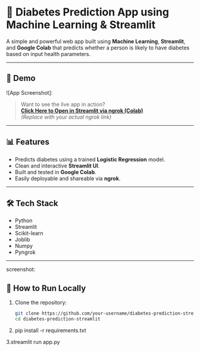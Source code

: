 # 🧠 Diabetes Prediction App using Machine Learning & Streamlit

A simple and powerful web app built using **Machine Learning**, **Streamlit**, and **Google Colab** that predicts whether a person is likely to have diabetes based on input health parameters.

---

## 🚀 Demo
![App Screenshot]:
> Want to see the live app in action?  
> **[Click Here to Open in Streamlit via ngrok (Colab)](https://your-ngrok-link-here)**  
> *(Replace with your actual ngrok link)*

---

## 📊 Features

- Predicts diabetes using a trained **Logistic Regression** model.
- Clean and interactive **Streamlit UI**.
- Built and tested in **Google Colab**.
- Easily deployable and shareable via **ngrok**.

---

## 🛠️ Tech Stack

- Python
- Streamlit
- Scikit-learn
- Joblib
- Numpy
- Pyngrok

---
screenshot:
## 🧪 How to Run Locally
1. Clone the repository:
   ```bash
   git clone https://github.com/your-username/diabetes-prediction-streamlit.git
   cd diabetes-prediction-streamlit

  2. pip install -r requirements.txt

   
3.streamlit run app.py

